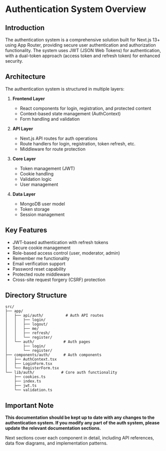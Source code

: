 # Authentication System Overview

## Introduction

The authentication system is a comprehensive solution built for Next.js 13+ using App Router, providing secure user authentication and authorization functionality. The system uses JWT (JSON Web Tokens) for authentication, with a dual-token approach (access token and refresh token) for enhanced security.

## Architecture

The authentication system is structured in multiple layers:

1. **Frontend Layer**

   - React components for login, registration, and protected content
   - Context-based state management (AuthContext)
   - Form handling and validation

2. **API Layer**

   - Next.js API routes for auth operations
   - Route handlers for login, registration, token refresh, etc.
   - Middleware for route protection

3. **Core Layer**

   - Token management (JWT)
   - Cookie handling
   - Validation logic
   - User management

4. **Data Layer**
   - MongoDB user model
   - Token storage
   - Session management

## Key Features

- JWT-based authentication with refresh tokens
- Secure cookie management
- Role-based access control (user, moderator, admin)
- Remember me functionality
- Email verification support
- Password reset capability
- Protected route middleware
- Cross-site request forgery (CSRF) protection

## Directory Structure

```
src/
├── app/
│   ├── api/auth/          # Auth API routes
│   │   ├── login/
│   │   ├── logout/
│   │   ├── me/
│   │   ├── refresh/
│   │   └── register/
│   └── auth/             # Auth pages
│       ├── login/
│       └── register/
├── components/auth/      # Auth components
│   ├── AuthContext.tsx
│   ├── LoginForm.tsx
│   └── RegisterForm.tsx
└── lib/auth/            # Core auth functionality
    ├── cookies.ts
    ├── index.ts
    ├── jwt.ts
    └── validation.ts
```

## Important Note

**This documentation should be kept up to date with any changes to the authentication system. If you modify any part of the auth system, please update the relevant documentation sections.**

Next sections cover each component in detail, including API references, data flow diagrams, and implementation patterns.
